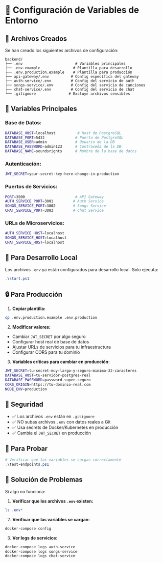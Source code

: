 # 🔧 Configuración de Variables de Entorno

## 📁 Archivos Creados

Se han creado los siguientes archivos de configuración:

```
backend/
├── .env                        # Variables principales
├── .env.example               # Plantilla para desarrollo
├── .env.production.example    # Plantilla para producción
├── api-gateway/.env          # Config específica del gateway
├── auth-service/.env         # Config del servicio de auth
├── songs-service/.env        # Config del servicio de canciones
├── chat-service/.env         # Config del servicio de chat
└── .gitignore               # Excluye archivos sensibles
```

## 🎯 Variables Principales

### **Base de Datos:**
```bash
DATABASE_HOST=localhost          # Host de PostgreSQL
DATABASE_PORT=5432              # Puerto de PostgreSQL
DATABASE_USER=admin             # Usuario de la DB
DATABASE_PASSWORD=admin123      # Contraseña de la DB
DATABASE_NAME=soundsrights      # Nombre de la base de datos
```

### **Autenticación:**
```bash
JWT_SECRET=your-secret-key-here-change-in-production
```

### **Puertos de Servicios:**
```bash
PORT=3000                       # API Gateway
AUTH_SERVICE_PORT=3001         # Auth Service
SONGS_SERVICE_PORT=3002        # Songs Service
CHAT_SERVICE_PORT=3003         # Chat Service
```

### **URLs de Microservicios:**
```bash
AUTH_SERVICE_HOST=localhost
SONGS_SERVICE_HOST=localhost
CHAT_SERVICE_HOST=localhost
```

## 🚀 Para Desarrollo Local

Los archivos `.env` ya están configurados para desarrollo local. Solo ejecuta:

```powershell
.\start.ps1
```

## 🔒 Para Producción

1. **Copiar plantilla:**
```bash
cp .env.production.example .env.production
```

2. **Modificar valores:**
- Cambiar `JWT_SECRET` por algo seguro
- Configurar host real de base de datos
- Ajustar URLs de servicios para tu infraestructura
- Configurar CORS para tu dominio

3. **Variables críticas para cambiar en producción:**
```bash
JWT_SECRET=tu-secret-muy-largo-y-seguro-minimo-32-caracteres
DATABASE_HOST=tu-servidor-postgres-real
DATABASE_PASSWORD=password-super-seguro
CORS_ORIGIN=https://tu-dominio-real.com
NODE_ENV=production
```

## 🔐 Seguridad

- ✅ Los archivos `.env` están en `.gitignore`
- ✅ NO subas archivos `.env` con datos reales a Git
- ✅ Usa secrets de Docker/Kubernetes en producción
- ✅ Cambia el `JWT_SECRET` en producción

## 🧪 Para Probar

```powershell
# Verificar que las variables se cargan correctamente
.\test-endpoints.ps1
```

## 🐛 Solución de Problemas

Si algo no funciona:

1. **Verificar que los archivos `.env` existen:**
```powershell
ls .env*
```

2. **Verificar que las variables se cargan:**
```powershell
docker-compose config
```

3. **Ver logs de servicios:**
```powershell
docker-compose logs auth-service
docker-compose logs songs-service
docker-compose logs chat-service
```

